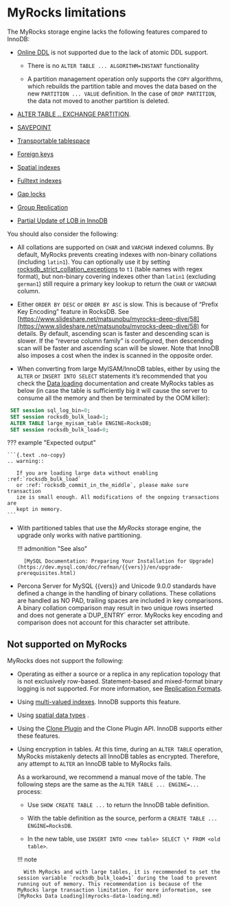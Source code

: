# MyRocks limitations

The MyRocks storage engine lacks the following features compared to InnoDB:

* [Online DDL](https://dev.mysql.com/doc/refman/{{vers}}/en/innodb-online-ddl.html) is not supported due to the lack of atomic DDL support.

    * There is no `ALTER TABLE ... ALGORITHM=INSTANT` functionality

    * A partition management operation only supports the `COPY` algorithms, which rebuilds the partition table and moves the data based on the new `PARTITION ... VALUE` definition. In the case of `DROP PARTITION`, the data not moved to another partition is deleted.


* [ALTER TABLE .. EXCHANGE PARTITION](https://dev.mysql.com/doc/refman/{{vers}}/en/partitioning-management-exchange.html).

* [SAVEPOINT](https://dev.mysql.com/doc/refman/{{vers}}/en/savepoint.html)

* [Transportable tablespace](https://dev.mysql.com/doc/refman/{{vers}}/en/innodb-table-import.html)

* [Foreign keys](https://dev.mysql.com/doc/refman/{{vers}}/en/create-table-foreign-keys.html)

* [Spatial indexes](https://dev.mysql.com/doc/refman/{{vers}}/en/using-spatial-indexes.html)

* [Fulltext indexes](https://dev.mysql.com/doc/refman/{{vers}}/en/innodb-fulltext-index.html)

* [Gap locks](https://dev.mysql.com/doc/refman/{{vers}}/en/innodb-locking.html#innodb-gap-locks)

* [Group Replication](https://dev.mysql.com/doc/refman/{{vers}}/en/group-replication.html)

* [Partial Update of LOB in InnoDB](https://dev.mysql.com/blog-archive/mysql-8-0-optimizing-small-partial-update-of-lob-in-innodb/)

You should also consider the following:

* All collations are supported on ``CHAR`` and ``VARCHAR`` indexed columns. By default, MyRocks prevents creating indexes with non-binary collations (including `latin1`). You can optionally use it by setting [rocksdb_strict_collation_exceptions](myrocks-server-variables.md#rocksdb-strict-collation-exceptions) to `t1` (table names with regex format), but non-binary covering indexes other than `latin1` (excluding `german1`) still require a primary key lookup to return the `CHAR` or `VARCHAR` column.

* Either `ORDER BY DESC` or `ORDER BY ASC` is slow. This is because of “Prefix Key Encoding” feature in RocksDB. See [https://www.slideshare.net/matsunobu/myrocks-deep-dive/58](https://www.slideshare.net/matsunobu/myrocks-deep-dive/58) for details. By default, ascending scan is faster and descending scan is slower. If the “reverse column family” is configured, then descending scan will be faster and ascending scan will be slower. Note that InnoDB also imposes a cost when the index is scanned in the opposite order.

* When converting from large MyISAM/InnoDB tables, either by using the `ALTER` or `INSERT INTO SELECT` statements it’s recommended that you check the [Data loading](myrocks-data-loading.md#myrocks-data-loading) documentation and create MyRocks tables as below (in case the table is sufficiently big it will cause the server to consume all the memory and then be terminated by the OOM killer):

```sql
 SET session sql_log_bin=0;
 SET session rocksdb_bulk_load=1;
 ALTER TABLE large_myisam_table ENGINE=RocksDB;
 SET session rocksdb_bulk_load=0;
```

??? example "Expected output"

    ```{.text .no-copy}
    .. warning::

       If you are loading large data without enabling :ref:`rocksdb_bulk_load`
       or :ref:`rocksdb_commit_in_the_middle`, please make sure transaction
       ize is small enough. All modifications of the ongoing transactions are
       kept in memory.
    ```

* With partitioned tables that use the *MyRocks* storage engine, the upgrade only works with native partitioning.

    !!! admonition "See also"

        [MySQL Documentation: Preparing Your Installation for Upgrade](https://dev.mysql.com/doc/refman/{{vers}}/en/upgrade-prerequisites.html)

* Percona Server for MySQL {{vers}} and Unicode 9.0.0 standards have defined a change in the handling of binary collations. These collations are handled as NO PAD, trailing spaces are included in key comparisons. A binary collation comparison may result in two unique rows inserted and does not generate a\`DUP_ENTRY\` error. MyRocks key encoding and comparison does not account for this character set attribute.

## Not supported on MyRocks

MyRocks does not support the following:

* Operating as either a source or a replica in any replication topology that is not exclusively row-based. Statement-based and mixed-format binary logging is not supported. For more information, see [Replication Formats](https://dev.mysql.com/doc/refman/{{vers}}/en/replication-formats.html).

* Using [multi-valued indexes](https://dev.mysql.com/doc/refman/{{vers}}/en/create-index.html#create-index-multi-valued). InnoDB supports this feature.

* Using [spatial data types](https://dev.mysql.com/doc/refman/{{vers}}/en/spatial-type-overview.html) .

* Using the [Clone Plugin](https://dev.mysql.com/doc/refman/{{vers}}/en/clone-plugin.html) and the Clone Plugin API. InnoDB supports either these features.

* Using encryption in tables. At this time, during an `ALTER TABLE` operation, MyRocks mistakenly detects all InnoDB tables as encrypted. Therefore, any attempt to `ALTER` an InnoDB table to MyRocks fails.

    As a workaround, we recommend a manual move of the table. The following  steps are the same as the `ALTER TABLE ... ENGINE=...` process:

    * Use `SHOW CREATE TABLE ...` to return the InnoDB table definition.

    * With the table definition as the source, perform a `CREATE TABLE ... ENGINE=RocksDB`.

    * In the new table, use `INSERT INTO <new table> SELECT \* FROM <old table>`.

    !!! note

        With MyRocks and with large tables, it is recommended to set the session variable `rocksdb_bulk_load=1` during the load to prevent running out of memory. This recommendation is because of the MyRocks large transaction limitation. For more information, see [MyRocks Data Loading](myrocks-data-loading.md)

